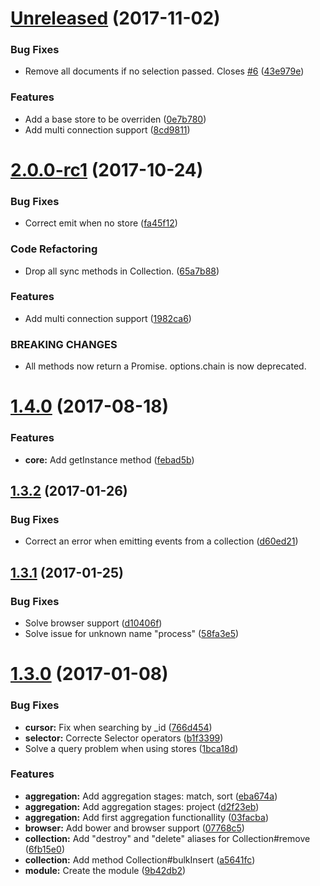 <a name="Unreleased"></a>
# [Unreleased](https://github.com/EastolfiWebDev/MongoPortable/compare/2.0.0-rc1...43e979e) (2017-11-02)


### Bug Fixes

* Remove all documents if no selection passed. Closes [#6](https://github.com/EastolfiWebDev/MongoPortable/issues/6) ([43e979e](https://github.com/EastolfiWebDev/MongoPortable/commit/43e979e))


### Features

* Add a base store to be overriden ([0e7b780](https://github.com/EastolfiWebDev/MongoPortable/commit/0e7b780))
* Add multi connection support ([8cd9811](https://github.com/EastolfiWebDev/MongoPortable/commit/8cd9811))



<a name="2.0.0-rc1"></a>
# [2.0.0-rc1](https://github.com/EastolfiWebDev/MongoPortable/compare/1.4.0...2.0.0-rc1) (2017-10-24)


### Bug Fixes

* Correct emit when no store ([fa45f12](https://github.com/EastolfiWebDev/MongoPortable/commit/fa45f12))


### Code Refactoring

* Drop all sync methods in Collection. ([65a7b88](https://github.com/EastolfiWebDev/MongoPortable/commit/65a7b88))


### Features

* Add multi connection support ([1982ca6](https://github.com/EastolfiWebDev/MongoPortable/commit/1982ca6))


### BREAKING CHANGES

* All methods now return a Promise. options.chain is now deprecated.



<a name="1.4.0"></a>
# [1.4.0](https://github.com/EastolfiWebDev/MongoPortable/compare/1.3.2...1.4.0) (2017-08-18)


### Features

* **core:** Add getInstance method ([febad5b](https://github.com/EastolfiWebDev/MongoPortable/commit/febad5b))



<a name="1.3.2"></a>
## [1.3.2](https://github.com/EastolfiWebDev/MongoPortable/compare/1.3.1...1.3.2) (2017-01-26)


### Bug Fixes

* Correct an error when emitting events from a collection ([d60ed21](https://github.com/EastolfiWebDev/MongoPortable/commit/d60ed21))



<a name="1.3.1"></a>
## [1.3.1](https://github.com/EastolfiWebDev/MongoPortable/compare/1.3.0...1.3.1) (2017-01-25)


### Bug Fixes

* Solve browser support ([d10406f](https://github.com/EastolfiWebDev/MongoPortable/commit/d10406f))
* Solve issue for unknown name "process" ([58fa3e5](https://github.com/EastolfiWebDev/MongoPortable/commit/58fa3e5))



<a name="1.3.0"></a>
# [1.3.0](https://github.com/EastolfiWebDev/MongoPortable/compare/9b42db2...1.3.0) (2017-01-08)


### Bug Fixes

* **cursor:** Fix when searching by _id ([766d454](https://github.com/EastolfiWebDev/MongoPortable/commit/766d454))
* **selector:** Correcte Selector operators ([b1f3399](https://github.com/EastolfiWebDev/MongoPortable/commit/b1f3399))
* Solve a query problem when using stores ([1bca18d](https://github.com/EastolfiWebDev/MongoPortable/commit/1bca18d))


### Features

* **aggregation:** Add aggregation stages: match, sort ([eba674a](https://github.com/EastolfiWebDev/MongoPortable/commit/eba674a))
* **aggregation:** Add aggregation stages: project ([d2f23eb](https://github.com/EastolfiWebDev/MongoPortable/commit/d2f23eb))
* **aggregation:** Add first aggregation functionallity ([03facba](https://github.com/EastolfiWebDev/MongoPortable/commit/03facba))
* **browser:** Add bower and browser support ([07768c5](https://github.com/EastolfiWebDev/MongoPortable/commit/07768c5))
* **collection:** Add "destroy" and "delete" aliases for Collection#remove ([6fb15e0](https://github.com/EastolfiWebDev/MongoPortable/commit/6fb15e0))
* **collection:** Add method Collection#bulkInsert ([a5641fc](https://github.com/EastolfiWebDev/MongoPortable/commit/a5641fc))
* **module:** Create the module ([9b42db2](https://github.com/EastolfiWebDev/MongoPortable/commit/9b42db2))



